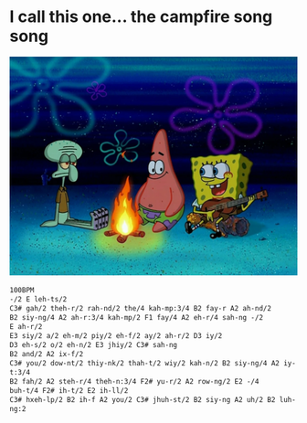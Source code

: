 # I call this one... the campfire song song

![what could be better than serving up smiles?](spongebob.png)

```
100BPM
-/2 E leh-ts/2
C3# gah/2 theh-r/2 rah-nd/2 the/4 kah-mp:3/4 B2 fay-r A2 ah-nd/2
B2 siy-ng/4 A2 ah-r:3/4 kah-mp/2 F1 fay/4 A2 eh-r/4 sah-ng -/2
E ah-r/2
E3 siy/2 a/2 eh-m/2 piy/2 eh-f/2 ay/2 ah-r/2 D3 iy/2
D3 eh-s/2 o/2 eh-n/2 E3 jhiy/2 C3# sah-ng
B2 and/2 A2 ix-f/2
C3# you/2 dow-nt/2 thiy-nk/2 thah-t/2 wiy/2 kah-n/2 B2 siy-ng/4 A2 iy-t:3/4
B2 fah/2 A2 steh-r/4 theh-n:3/4 F2# yu-r/2 A2 row-ng/2 E2 -/4
buh-t/4 F2# ih-t/2 E2 ih-ll/2
C3# hxeh-lp/2 B2 ih-f A2 you/2 C3# jhuh-st/2 B2 siy-ng A2 uh/2 B2 luh-ng:2
```
